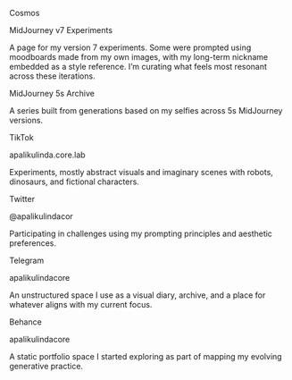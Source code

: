 Cosmos

MidJourney v7 Experiments

A page for my version 7 experiments. Some were prompted using moodboards made from my own images, with my long-term nickname embedded as a style reference. I’m curating what feels most resonant across these iterations.

MidJourney 5s Archive

A series built from generations based on my selfies across 5s MidJourney versions.

TikTok

apalikulinda.core.lab

Experiments, mostly abstract visuals and imaginary scenes with robots, dinosaurs, and fictional characters.

Twitter

@apalikulindacor

Participating in challenges using my prompting principles and aesthetic preferences.

Telegram

apalikulindacore

An unstructured space I use as a visual diary, archive, and a place for whatever aligns with my current focus.

Behance

apalikulindacore

A static portfolio space I started exploring as part of mapping my evolving generative practice.
